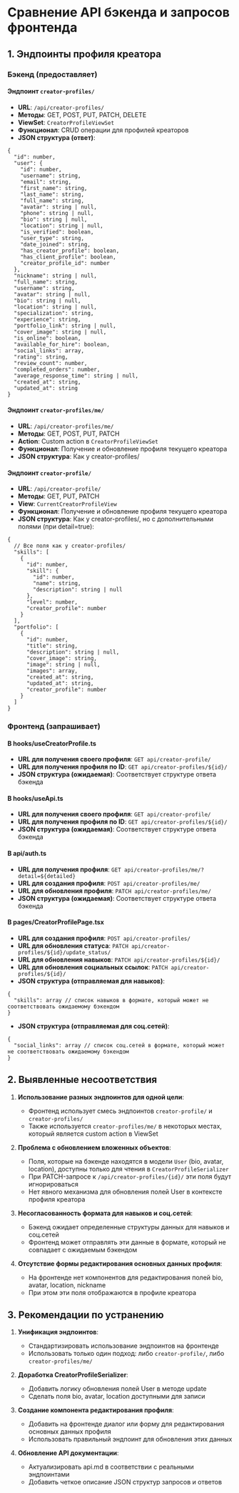 # Сравнение API бэкенда и запросов фронтенда

## 1. Эндпоинты профиля креатора

### Бэкенд (предоставляет)

#### Эндпоинт `creator-profiles/`
- **URL**: `/api/creator-profiles/`
- **Методы**: GET, POST, PUT, PATCH, DELETE
- **ViewSet**: `CreatorProfileViewSet`
- **Функционал**: CRUD операции для профилей креаторов
- **JSON структура (ответ)**:
```
{
  "id": number,
  "user": {
    "id": number,
    "username": string,
    "email": string,
    "first_name": string,
    "last_name": string,
    "full_name": string,
    "avatar": string | null,
    "phone": string | null,
    "bio": string | null,
    "location": string | null,
    "is_verified": boolean,
    "user_type": string,
    "date_joined": string,
    "has_creator_profile": boolean,
    "has_client_profile": boolean,
    "creator_profile_id": number
  },
  "nickname": string | null,
  "full_name": string,
  "username": string,
  "avatar": string | null,
  "bio": string | null,
  "location": string | null,
  "specialization": string,
  "experience": string,
  "portfolio_link": string | null,
  "cover_image": string | null,
  "is_online": boolean,
  "available_for_hire": boolean,
  "social_links": array,
  "rating": string,
  "review_count": number,
  "completed_orders": number,
  "average_response_time": string | null,
  "created_at": string,
  "updated_at": string
}
```

#### Эндпоинт `creator-profiles/me/`
- **URL**: `/api/creator-profiles/me/`
- **Методы**: GET, POST, PUT, PATCH
- **Action**: Custom action в `CreatorProfileViewSet`
- **Функционал**: Получение и обновление профиля текущего креатора
- **JSON структура**: Как у creator-profiles/

#### Эндпоинт `creator-profile/`
- **URL**: `/api/creator-profile/`
- **Методы**: GET, PUT, PATCH
- **View**: `CurrentCreatorProfileView`
- **Функционал**: Получение и обновление профиля текущего креатора
- **JSON структура**: Как у creator-profiles/, но с дополнительными полями (при detail=true):
```
{
  // Все поля как у creator-profiles/
  "skills": [
    {
      "id": number,
      "skill": {
        "id": number,
        "name": string,
        "description": string | null
      },
      "level": number,
      "creator_profile": number
    }
  ],
  "portfolio": [
    {
      "id": number,
      "title": string,
      "description": string | null,
      "cover_image": string,
      "image": string | null,
      "images": array,
      "created_at": string,
      "updated_at": string,
      "creator_profile": number
    }
  ]
}
```

### Фронтенд (запрашивает)

#### В hooks/useCreatorProfile.ts
- **URL для получения своего профиля**: `GET api/creator-profile/`
- **URL для получения профиля по ID**: `GET api/creator-profiles/${id}/`
- **JSON структура (ожидаемая)**: Соответствует структуре ответа бэкенда

#### В hooks/useApi.ts
- **URL для получения своего профиля**: `GET api/creator-profile/`
- **URL для получения профиля по ID**: `GET api/creator-profiles/${id}/`
- **JSON структура (ожидаемая)**: Соответствует структуре ответа бэкенда

#### В api/auth.ts
- **URL для получения профиля**: `GET api/creator-profiles/me/?detail=${detailed}`
- **URL для создания профиля**: `POST api/creator-profiles/me/`
- **URL для обновления профиля**: `PATCH api/creator-profiles/me/`
- **JSON структура (ожидаемая)**: Соответствует структуре ответа бэкенда

#### В pages/CreatorProfilePage.tsx
- **URL для создания профиля**: `POST api/creator-profiles/`
- **URL для обновления статуса**: `PATCH api/creator-profiles/${id}/update_status/`
- **URL для обновления навыков**: `PATCH api/creator-profiles/${id}/`
- **URL для обновления социальных ссылок**: `PATCH api/creator-profiles/${id}/`
- **JSON структура (отправляемая для навыков)**:
```
{
  "skills": array // список навыков в формате, который может не соответствовать ожидаемому бэкендом
}
```
- **JSON структура (отправляемая для соц.сетей)**:
```
{
  "social_links": array // список соц.сетей в формате, который может не соответствовать ожидаемому бэкендом
}
```

## 2. Выявленные несоответствия

1. **Использование разных эндпоинтов для одной цели**:
   - Фронтенд использует смесь эндпоинтов `creator-profile/` и `creator-profiles/`
   - Также используется `creator-profiles/me/` в некоторых местах, который является custom action в ViewSet

2. **Проблема с обновлением вложенных объектов**:
   - Поля, которые на бэкенде находятся в модели `User` (bio, avatar, location), доступны только для чтения в `CreatorProfileSerializer`
   - При PATCH-запросе к `/api/creator-profiles/{id}/` эти поля будут игнорироваться
   - Нет явного механизма для обновления полей User в контексте профиля креатора

3. **Несогласованность формата для навыков и соц.сетей**:
   - Бэкенд ожидает определенные структуры данных для навыков и соц.сетей
   - Фронтенд может отправлять эти данные в формате, который не совпадает с ожидаемым бэкендом

4. **Отсутствие формы редактирования основных данных профиля**:
   - На фронтенде нет компонентов для редактирования полей bio, avatar, location, nickname
   - При этом эти поля отображаются в профиле креатора

## 3. Рекомендации по устранению

1. **Унификация эндпоинтов**:
   - Стандартизировать использование эндпоинтов на фронтенде
   - Использовать только один подход: либо `creator-profile/`, либо `creator-profiles/me/`

2. **Доработка CreatorProfileSerializer**:
   - Добавить логику обновления полей User в методе update
   - Сделать поля bio, avatar, location доступными для записи

3. **Создание компонента редактирования профиля**:
   - Добавить на фронтенде диалог или форму для редактирования основных данных профиля
   - Использовать правильный эндпоинт для обновления этих данных

4. **Обновление API документации**:
   - Актуализировать api.md в соответствии с реальными эндпоинтами
   - Добавить четкое описание JSON структур запросов и ответов